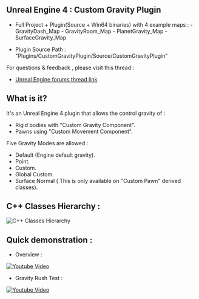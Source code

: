Unreal Engine 4 : Custom Gravity Plugin
----------------------------------------

- Full Project  + Plugin(Source + Win64 binaries) with 4 example maps :
       - GravityDash_Map
       - GravityRoom_Map
       - PlanetGravity_Map
       - SurfaceGravity_Map

- Plugin Source Path : "Plugins/CustomGravityPlugin/Source/CustomGravityPlugin"

For questions & feedback , please visit this thread :
- [Unreal Engine forums thread link](https://goo.gl/mfmCbQ)

## What is it?

It's an Unreal Engine 4 plugin that allows the control gravity of :

- Rigid bodies with "Custom Gravity Component".
- Pawns using "Custom Movement Component".

Five Gravity Modes are allowed :

- Default (Engine default gravity).
- Point.
- Custom.
- Global Custom.
- Surface Normal ( This is only available on "Custom Pawn" derived classes).

## C++ Classes Hierarchy :

![C++ Classes Hierarchy ](https://raw.githubusercontent.com/mhousse1247/UE4-CustomGravityPlugin/master/ClassedHierarchy.PNG)
       
## Quick demonstration :

- Overview :

[![Youtube Video](http://img.youtube.com/vi/oLB28JvEQAg/0.jpg)](https://goo.gl/i8ye9u)

- Gravity Rush Test :

[![Youtube Video](http://img.youtube.com/vi/YEaAqYEgKZU/0.jpg)](https://goo.gl/ccp0Ja)
